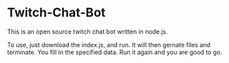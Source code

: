 # Twitch-Chat-Bot
This is an open source twitch chat bot written in node.js.

To use, just download the index.js, and run. It will then gernate files and  terminate. You fill in the specified data. Run it again and you are good to go.
